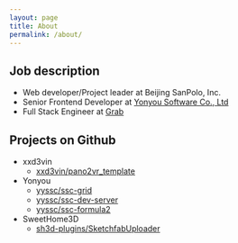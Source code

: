 ```yaml
---
layout: page
title: About
permalink: /about/
---
```


## Job description

- Web developer/Project leader at Beijing SanPolo, Inc.
- Senior Frontend Developer at [Yonyou Software Co., Ltd](http://www.yonyou.com/)
- Full Stack Engineer at [Grab](https://www.grab.com)

## Projects on Github

- xxd3vin
  - [xxd3vin/pano2vr_template](https://github.com/xx7y7xx/pano2vr_template)
- Yonyou
  - [yyssc/ssc-grid](https://github.com/yyssc/ssc-grid)
  - [yyssc/ssc-dev-server](https://github.com/yyssc/ssc-dev-server)
  - [yyssc/ssc-formula2](https://github.com/yyssc/ssc-formula2)
- SweetHome3D
  - [sh3d-plugins/SketchfabUploader](https://github.com/sh3d-plugins/SketchfabUploader)


